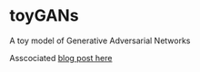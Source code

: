 # toyGANs
A toy model of Generative Adversarial Networks

Asscociated [blog post here](http://bayesianbiologist.com/2016/12/07/generative-adversarial-networks-are-the-hotness-at-nips-2016)
